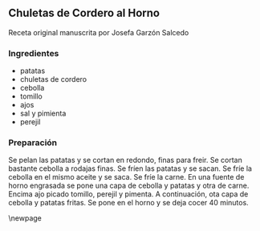 ## Chuletas de Cordero al Horno

Receta original manuscrita por Josefa Garzón Salcedo

### Ingredientes

- patatas
- chuletas de cordero
- cebolla
- tomillo
- ajos
- sal y pimienta
- perejil

### Preparación

Se pelan las patatas y se cortan  en redondo, finas para freir.
Se cortan bastante cebolla a rodajas finas.
Se fríen las patatas y se sacan.
Se fríe la cebolla en el mismo aceite y se saca.
Se fríe la carne.
En una fuente de horno engrasada se pone una capa de cebolla y patatas y otra de carne.
Encima ajo picado tomillo, perejil y pimenta.
A continuación, ota capa de cebolla y patatas fritas.
Se pone en el horno y se deja cocer 40 minutos.


\newpage


